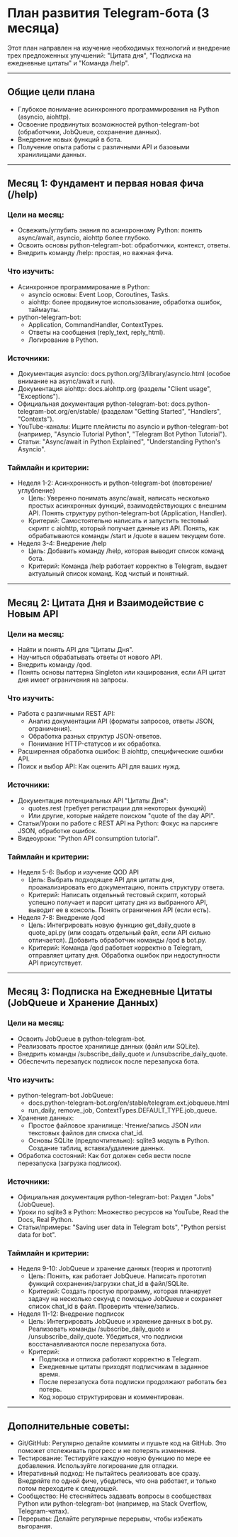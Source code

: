 # План развития Telegram-бота (3 месяца)

Этот план направлен на изучение необходимых технологий и внедрение трех предложенных улучшений: "Цитата дня", "Подписка на ежедневные цитаты" и "Команда /help".

---

## Общие цели плана

* Глубокое понимание асинхронного программирования на Python (asyncio, aiohttp).
* Освоение продвинутых возможностей python-telegram-bot (обработчики, JobQueue, сохранение данных).
* Внедрение новых функций в бота.
* Получение опыта работы с различными API и базовыми хранилищами данных.

---

## Месяц 1: Фундамент и первая новая фича (/help)

### Цели на месяц:

* Освежить/углубить знания по асинхронному Python: понять async/await, asyncio, aiohttp более глубоко.
* Освоить основы python-telegram-bot: обработчики, контекст, ответы.
* Внедрить команду /help: простая, но важная фича.

### Что изучить:

* Асинхронное программирование в Python:
    * asyncio основы: Event Loop, Coroutines, Tasks.
    * aiohttp: более продвинутое использование, обработка ошибок, таймауты.
* python-telegram-bot:
    * Application, CommandHandler, ContextTypes.
    * Ответы на сообщения (reply_text, reply_html).
    * Логирование в Python.

### Источники:

* Документация asyncio: docs.python.org/3/library/asyncio.html (особое внимание на async/await и run).
* Документация aiohttp: docs.aiohttp.org (разделы "Client usage", "Exceptions").
* Официальная документация python-telegram-bot: docs.python-telegram-bot.org/en/stable/ (разделам "Getting Started", "Handlers", "Contexts").
* YouTube-каналы: Ищите плейлисты по asyncio и python-telegram-bot (например, "Asyncio Tutorial Python", "Telegram Bot Python Tutorial").
* Статьи: "Async/await in Python Explained", "Understanding Python's Asyncio".

### Таймлайн и критерии:

* Неделя 1-2: Асинхронность и python-telegram-bot (повторение/углубление)
    * Цель: Уверенно понимать async/await, написать несколько простых асинхронных функций, взаимодействующих с внешним API. Понять структуру python-telegram-bot (Application, Handler).
    * Критерий: Самостоятельно написать и запустить тестовый скрипт с aiohttp, который получает данные из API. Понять, как обрабатываются команды /start и /quote в вашем текущем боте.
* Неделя 3-4: Внедрение /help
    * Цель: Добавить команду /help, которая выводит список команд бота.
    * Критерий: Команда /help работает корректно в Telegram, выдает актуальный список команд. Код чистый и понятный.

---

## Месяц 2: Цитата Дня и Взаимодействие с Новым API

### Цели на месяц:

* Найти и понять API для "Цитаты Дня".
* Научиться обрабатывать ответы от нового API.
* Внедрить команду /qod.
* Понять основы паттерна Singleton или кэширования, если API цитат дня имеет ограничения на запросы.

### Что изучить:

* Работа с различными REST API:
    * Анализ документации API (форматы запросов, ответы JSON, ограничения).
    * Обработка разных структур JSON-ответов.
    * Понимание HTTP-статусов и их обработка.
* Расширенная обработка ошибок: В aiohttp, специфические ошибки API.
* Поиск и выбор API: Как оценить API для ваших нужд.

### Источники:

* Документация потенциальных API "Цитаты Дня":
    * quotes.rest (требует регистрации для некоторых функций)
    * Или другие, которые найдете поиском "quote of the day API".
* Статьи/Уроки по работе с REST API на Python: Фокус на парсинге JSON, обработке ошибок.
* Видеоуроки: "Python API consumption tutorial".

### Таймлайн и критерии:

* Неделя 5-6: Выбор и изучение QOD API
    * Цель: Выбрать подходящее API для цитаты дня, проанализировать его документацию, понять структуру ответа.
    * Критерий: Написать отдельный тестовый скрипт, который успешно получает и парсит цитату дня из выбранного API, выводит ее в консоль. Понять ограничения API (если есть).
* Неделя 7-8: Внедрение /qod
    * Цель: Интегрировать новую функцию get_daily_quote в quote_api.py (или создать отдельный файл, если API сильно отличается). Добавить обработчик команды /qod в bot.py.
    * Критерий: Команда /qod работает корректно в Telegram, отправляет цитату дня. Обработка ошибок при недоступности API присутствует.

---

## Месяц 3: Подписка на Ежедневные Цитаты (JobQueue и Хранение Данных)

### Цели на месяц:

* Освоить JobQueue в python-telegram-bot.
* Реализовать простое хранилище данных (файл или SQLite).
* Внедрить команды /subscribe_daily_quote и /unsubscribe_daily_quote.
* Обеспечить перезапуск подписок после перезапуска бота.

### Что изучить:

* python-telegram-bot JobQueue:
    * docs.python-telegram-bot.org/en/stable/telegram.ext.jobqueue.html
    * run_daily, remove_job, ContextTypes.DEFAULT_TYPE.job_queue.
* Хранение данных:
    * Простое файловое хранилище: Чтение/запись JSON или текстовых файлов для списка chat_id.
    * Основы SQLite (предпочтительно): sqlite3 модуль в Python. Создание таблиц, вставка/удаление данных.
* Обработка состояний: Как бот должен себя вести после перезапуска (загрузка подписок).

### Источники:

* Официальная документация python-telegram-bot: Раздел "Jobs" (JobQueue).
* Уроки по sqlite3 в Python: Множество ресурсов на YouTube, Read the Docs, Real Python.
* Статьи/примеры: "Saving user data in Telegram bots", "Python persist data for bot".

### Таймлайн и критерии:

* Неделя 9-10: JobQueue и хранение данных (теория и прототип)
    * Цель: Понять, как работает JobQueue. Написать прототип функций сохранения/загрузки chat_id в файл/SQLite.
    * Критерий: Создать простую программу, которая планирует задачу на несколько секунд с помощью JobQueue и сохраняет список chat_id в файл. Проверить чтение/запись.
* Неделя 11-12: Внедрение подписок
    * Цель: Интегрировать JobQueue и хранение данных в bot.py. Реализовать команды /subscribe_daily_quote и /unsubscribe_daily_quote. Убедиться, что подписки восстанавливаются после перезапуска бота.
    * Критерий:
        * Подписка и отписка работают корректно в Telegram.
        * Ежедневные цитаты приходят подписчикам в заданное время.
        * После перезапуска бота подписки продолжают работать без потерь.
        * Код хорошо структурирован и комментирован.

---

## Дополнительные советы:

* Git/GitHub: Регулярно делайте коммиты и пушьте код на GitHub. Это поможет отслеживать прогресс и не потерять изменения.
* Тестирование: Тестируйте каждую новую функцию по мере ее добавления. Используйте логирование для отладки.
* Итеративный подход: Не пытайтесь реализовать все сразу. Внедряйте по одной фиче, убедитесь, что она работает, и только потом переходите к следующей.
* Сообщество: Не стесняйтесь задавать вопросы в сообществах Python или python-telegram-bot (например, на Stack Overflow, Telegram-чатах).
* Перерывы: Делайте регулярные перерывы, чтобы избежать выгорания.